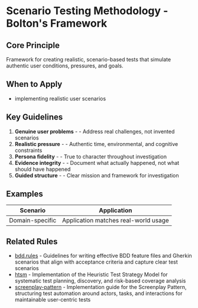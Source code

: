# Scenario Testing Methodology - Bolton's Framework

## Core Principle

Framework for creating realistic, scenario-based tests that simulate authentic user conditions, pressures, and goals.

## When to Apply

- implementing realistic user scenarios

## Key Guidelines

1. **Genuine user problems** - - Address real challenges, not invented scenarios
2. **Realistic pressure** - - Authentic time, environmental, and cognitive constraints
3. **Persona fidelity** - - True to character throughout investigation
4. **Evidence integrity** - - Document what actually happened, not what should have happened
5. **Guided structure** - - Clear mission and framework for investigation

## Examples

| Scenario        | Application                          |
| --------------- | ------------------------------------ |
| Domain-specific | Application matches real-world usage |

## Related Rules

- [bdd.rules](../bdd.rules.mdc) - Guidelines for writing effective BDD feature files and Gherkin scenarios that align with acceptance criteria and capture clear test scenarios
- [htsm](../htsm.mdc) - Implementation of the Heuristic Test Strategy Model for systematic test planning, discovery, and risk-based coverage analysis
- [screenplay-pattern](../screenplay-pattern.mdc) - Implementation guide for the Screenplay Pattern, structuring test automation around actors, tasks, and interactions for maintainable user-centric tests
